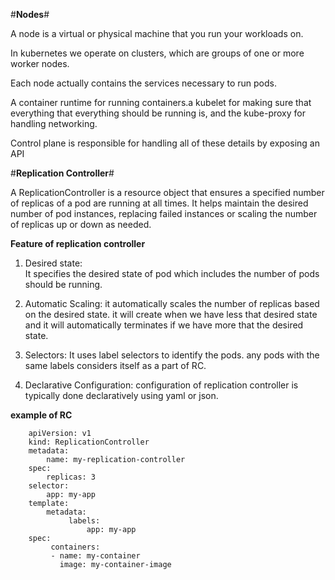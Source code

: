 #**Nodes**#

A node is a virtual or physical machine that you run your workloads on.

In kubernetes we operate on clusters, which are groups of one or more worker nodes.

Each node actually contains the services necessary to run pods. 

A container runtime for running containers.a kubelet for making sure that everything that everything should be running is, and the kube-proxy for handling networking.

Control plane is responsible for handling all of these details by exposing an API





#**Replication Controller**#

A ReplicationController is a resource object that ensures a specified number of replicas of a pod are running at all times. It helps maintain the desired number of pod instances, replacing failed instances or scaling the number of replicas up or down as needed.

**Feature of replication controller**

1) Desired state:	
	It specifies the desired state of pod which includes the number of pods should be running.

2) Automatic Scaling:
	it automatically scales the number of replicas based on the desired state. it will create when we have less that desired state and it will automatically terminates if we have more that the desired state.

3) Selectors:
	It uses label selectors to identify the pods. any pods with the same labels considers itself as a part of RC.

4) Declarative Configuration:
	configuration of replication controller is typically done declaratively using yaml or json.

**example of RC**

		apiVersion: v1
		kind: ReplicationController
		metadata:
  			name: my-replication-controller
		spec:
  			replicas: 3
  		selector:
    		app: my-app
  		template:
    		metadata:
     			 labels:
       				 app: my-app
    	spec:
     		 containers:
      		 - name: my-container
        	   image: my-container-image